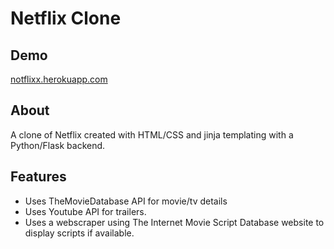 # Netflix Clone

## Demo
[notflixx.herokuapp.com](notflixx.herokuapp.com)

## About
A clone of Netflix created with HTML/CSS and jinja templating with a Python/Flask backend. 


## Features
- Uses TheMovieDatabase API for movie/tv details
- Uses Youtube API for trailers. 
- Uses a webscraper using The Internet Movie Script Database website to display scripts if available. 


